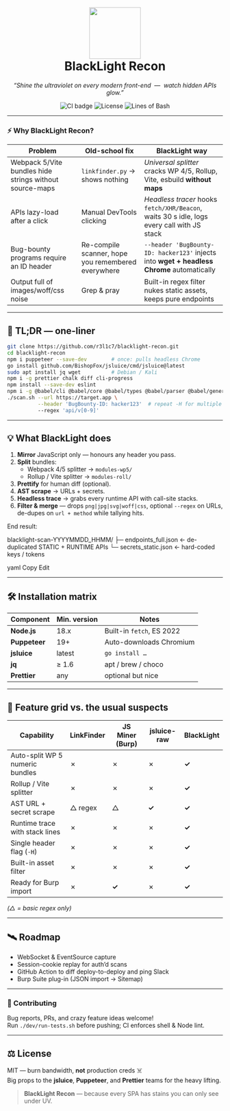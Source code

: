 <!-- =========================  BLACKLIGHT RECON  ========================= -->

<h1 align="center">
  <img src="https://raw.githubusercontent.com/yourhandle/blacklight-recon/main/.assets/logo.svg" width="120"/><br/>
  <strong>BlackLight Recon</strong>
</h1>
<p align="center">
  <em>“Shine the ultraviolet on every modern front-end &nbsp;—&nbsp; watch hidden APIs glow.”</em>
</p>

<p align="center">
  <img alt="CI badge" src="https://img.shields.io/github/actions/workflow/status/r3l1c7/blacklight-recon/ci.yml?style=for-the-badge">
  <img alt="License" src="https://img.shields.io/github/license/r3l1c7/blacklight-recon?style=for-the-badge">
  <img alt="Lines of Bash" src="https://img.shields.io/badge/bash-~250 loc-4EAA25?style=for-the-badge">
</p>

---

### ⚡  Why BlackLight Recon?

| Problem | Old-school fix | **BlackLight** way |
|---------|----------------|--------------------|
| Webpack 5/Vite bundles hide strings without source-maps | `linkfinder.py` → shows nothing | *Universal splitter* cracks WP 4/5, Rollup, Vite, esbuild **without maps** |
| APIs lazy-load after a click | Manual DevTools clicking | *Headless tracer* hooks `fetch/XHR/Beacon`, waits 30 s idle, logs every call with JS stack |
| Bug-bounty programs require an ID header | Re-compile scanner, hope you remembered everywhere | `--header 'BugBounty-ID: hacker123'` injects into **wget + headless Chrome** automatically |
| Output full of images/woff/css noise | Grep & pray | Built-in regex filter nukes static assets, keeps pure endpoints |

---

## 🚀  TL;DR — one-liner

```bash
git clone https://github.com/r3l1c7/blacklight-recon.git
cd blacklight-recon
npm i puppeteer --save-dev        # once: pulls headless Chrome
go install github.com/BishopFox/jsluice/cmd/jsluice@latest
sudo apt install jq wget          # Debian / Kali
npm i -g prettier chalk diff cli-progress
npm install --save-dev eslint
npm i -g @babel/cli @babel/core @babel/types @babel/parser @babel/generator @babel/traverse babel-plugin-transform-react-createelement-to-jsx
./scan.sh --url https://target.app \
          --header 'BugBounty-ID: hacker123'  # repeat -H for multiple headers \
          --regex 'api/v[0-9]'
```
---

## 💡  What BlackLight does

1. **Mirror** JavaScript only — honours any header you pass.  
2. **Split** bundles:  
   * Webpack 4/5 splitter → `modules-wp5/`  
   * Rollup / Vite splitter → `modules-roll/`  
3. **Prettify** for human diff (optional).  
4. **AST scrape** → URLs + secrets.  
5. **Headless trace** → grabs every runtime API with call-site stacks.  
6. **Filter & merge** — drops `png|jpg|svg|woff|css`, optional `--regex` on URLs,
   de-dupes on `url + method` while tallying hits.

End result:  

blacklight-scan-YYYYMMDD_HHMM/ ├─ endpoints_full.json ← de-duplicated STATIC + RUNTIME APIs └─ secrets_static.json ← hard-coded keys / tokens

yaml
Copy
Edit

---

## 🛠️  Installation matrix

| Component | Min. version | Notes |
|-----------|--------------|-------|
| **Node.js** | 18.x | Built-in `fetch`, ES 2022 |
| **Puppeteer** | 19+ | Auto-downloads Chromium |
| **jsluice** | latest | `go install …` |
| **jq** | ≥ 1.6 | apt / brew / choco |
| **Prettier** | any | optional but nice |

---

## 👾  Feature grid vs. the usual suspects

| Capability | LinkFinder | JS Miner (Burp) | jsluice-raw | **BlackLight** |
|------------|------------|-----------------|-------------|----------------|
| Auto-split WP 5 numeric bundles | ✗ | ✗ | ✗ | **✓** |
| Rollup / Vite splitter | ✗ | ✗ | ✗ | **✓** |
| AST URL + secret scrape | △ regex | △ | **✓** | **✓** |
| Runtime trace with stack lines | ✗ | ✗ | ✗ | **✓** |
| Single header flag (`-H`) | ✗ | ✗ | ✗ | **✓** |
| Built-in asset filter | ✗ | ✗ | ✗ | **✓** |
| Ready for Burp import | ✗ | **✓** | ✗ | **✓** |

*(△ = basic regex only)*

---

## 🛰️  Roadmap

* WebSocket & EventSource capture  
* Session-cookie replay for auth’d scans  
* GitHub Action to diff deploy-to-deploy and ping Slack  
* Burp Suite plug-in (JSON import → Sitemap)

---

### 🤝  Contributing

Bug reports, PRs, and crazy feature ideas welcome!  
Run `./dev/run-tests.sh` before pushing; CI enforces shell & Node lint.

---

## ⚖️  License

MIT — burn bandwidth, **not** production creds ☠️  
Big props to the **jsluice**, **Puppeteer**, and **Prettier** teams for the heavy lifting.

> **BlackLight Recon** — because every SPA has stains you can only see under UV.
